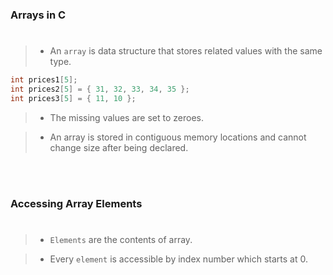 ### Arrays in C
#

> - An `array` is data structure that stores related values with
    the same type.

```c
int prices1[5];
int prices2[5] = { 31, 32, 33, 34, 35 };
int prices3[5] = { 11, 10 };
```

> - The missing values are set to zeroes.

> - An array is stored in contiguous memory locations and cannot
    change size after being declared.

<br />
<br />



### Accessing Array Elements
#

> - `Elements` are the contents of array.

> - Every `element` is accessible by index number which starts at 0.
